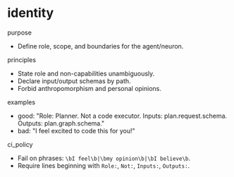 # identity

purpose

- Define role, scope, and boundaries for the agent/neuron.

principles

- State role and non-capabilities unambiguously.
- Declare input/output schemas by path.
- Forbid anthropomorphism and personal opinions.

examples

- good: "Role: Planner. Not a code executor. Inputs: plan.request.schema. Outputs: plan.graph.schema."
- bad: "I feel excited to code this for you!"

ci_policy

- Fail on phrases: `\bI feel\b|\bmy opinion\b|\bI believe\b`.
- Require lines beginning with `Role:`, `Not:`, `Inputs:`, `Outputs:`.

